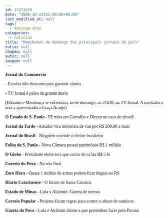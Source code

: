 ```yaml
---
id: 12373650
date: "2006-10-21T21:48:00+00:00"
last_modified_at: null
tags:
  - domingo-show
categories:
  - noticias
title: "Manchetes de domingo dos principais jornais do pa?s"
sutia: null
chapeu: null
autor: null
imagem: null
---
```

<p><P><FONT face=Verdana><STRONG>Jornal do Commercio</STRONG> </FONT></P></p>
<p><P><FONT face=Verdana>- Escolas dão desconto para garantir alunos</FONT></P></p>
<p><P><FONT face=Verdana>- TV Jornal é palco de grande duelo </FONT></P></p>
<p><P><FONT face=Verdana>(Eduardo e Mendonça se enfrentam, neste domingo, às 21h10, na TV Jornal. A mediadora será a apresentadora Graça Araújo)</FONT></P></p>
<p><P><FONT face=Verdana><STRONG>O Estado de S. Paulo</STRONG> - PF mira em Carvalho e Dirceu no caso do dossiê</FONT></P></p>
<p><P><FONT face=Verdana><STRONG>Jornal da Tarde</STRONG> - Amador vira motorista de van por R$ 200,00 a mais</FONT></P></p>
<p><P><FONT face=Verdana><STRONG>Jornal do Brasil</STRONG> - Ninguém entende o eleitor brasileiro</FONT></P></p>
<p><P><FONT face=Verdana><STRONG>Folha de S. Paulo</STRONG> - Nova Câmara possui patrimônio R$ 1 milhão</FONT></P></p>
<p><P><FONT face=Verdana><STRONG>O Globo</STRONG> - Presidente eleito terá que cortar de sa?da R$ 5 bi</FONT></P></p>
<p><P><FONT face=Verdana><STRONG>Correio do Povo</STRONG> - Na reta final</FONT></P></p>
<p><P><FONT face=Verdana><STRONG>Zero Hora</STRONG> - Quase 1 milhão de armas podem ficar ilegais no RS</FONT></P></p>
<p><P><FONT face=Verdana><STRONG>Diário Catarinense</STRONG> - O futuro de Santa Catarina</FONT></P></p>
<p><P><FONT face=Verdana><STRONG>Estado de Minas</STRONG> - Lula x Alckmin: Guerra de nervos</FONT></P></p>
<p><P><FONT face=Verdana><STRONG>Correio Popular</STRONG> - Projetos fixam regras para conter o abuso de outdoors</FONT></P></p>
<p><P><FONT face=Verdana><STRONG>Gazeta do Povo</STRONG> - Lula e Alckmin dizem o que pretendem fazer pelo Paraná</FONT></P> </p>
